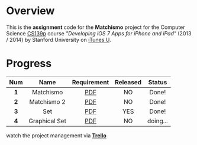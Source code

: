 # Overview
This is the **assignment** code for the **Matchismo** project for the Computer Science [CS139p](http://www.stanford.edu/class/cs193p) course *"Developing iOS 7 Apps for iPhone and iPad"* (2013 / 2014) by Stanford University on [iTunes U](https://itunes.apple.com/us/course/developing-ios-7-apps-for/id733644550).

# Progress
Num | Name | Requirement | Released | Status
:---: | :---: | :---: | :---: | :---:
**1** | Matchismo | [PDF](https://github.com/jessehao/Matchismo/blob/master/Docs/Developing%20iOS%207%20Apps_%20Assignment%201.pdf) | NO | Done!
**2** | Matchismo 2 | [PDF](https://github.com/jessehao/Matchismo/blob/master/Docs/Developing%20iOS%207%20Apps_%20Assignment%202.pdf) | NO | Done!
**3** | Set | [PDF](https://github.com/jessehao/Matchismo/blob/master/Docs/Developing%20iOS%207%20Apps_%20Assignment%203.pdf) | YES | Done!
**4** | Graphical Set | [PDF](https://github.com/jessehao/Matchismo/blob/master/Docs/Developing%20iOS%207%20Apps_%20Assignment%204.pdf) | NO | doing...

watch the project management via [**Trello**](https://trello.com/b/aFZoFPw8)

